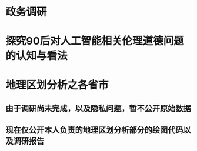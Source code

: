# 政务调研
# 探究90后对人工智能相关伦理道德问题的认知与看法
# 地理区划分析之各省市
## 由于调研尚未完成，以及隐私问题，暂不公开原始数据
## 现在仅公开本人负责的地理区划分析部分的绘图代码以及调研报告
